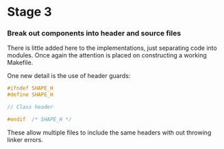 # Stage 3
### Break out components into header and source files

There is little added here to the implementations, just separating code into modules. Once again the attention is placed on constructing a working Makefile.

One new detail is the use of header guards:
```c++
#ifndef SHAPE_H
#define SHAPE_H

// Class header

#endif  /* SHAPE_H */
```
These allow multiple files to include the same headers with out throwing linker errors.
